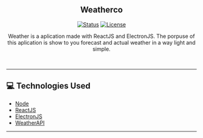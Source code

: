 <h2 align="center">Weatherco</h2>
<div align="center">

[![Status](https://img.shields.io/badge/status-active-success.svg)]()
[![License](https://img.shields.io/badge/license-MIT-blue.svg)](/LICENSE)
</div>
<!-- -------------------------------------- -->

<p align="center"> 
Weather is a aplication made with ReactJS and ElectronJS. The porpuse of this aplication is show to you forecast and actual weather in a way light and simple.
</p>
<br>

---

## 💻 Technologies Used <a name="Technologies_Used" ></a>
- [Node](https://nodejs.org/en)
- [ReactJS](https://react.dev)
- [ElectronJS](https://www.electronjs.org)
- [WeatherAPI](https://www.weatherapi.com)

---

